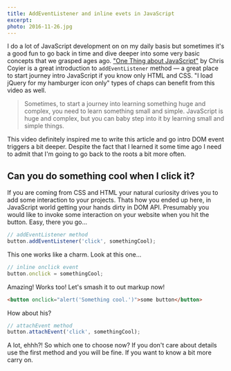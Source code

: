 ```yaml
---
title: AddEventListener and inline evets in JavaScript
excerpt:
photo: 2016-11-26.jpg
---
```


I do a lot of JavaScript development on on my daily basis but sometimes it's a good fun to go back in time and dive deeper into some very basic concepts that we grasped ages ago. ["One Thing about JavaScript"](https://youtu.be/QyDOn9iW8LE) by Chris Coyier is a great introduction to `addEventListener` method — a great place to start journey intro JavaScript if you know only HTML and CSS. "I load jQuery for my hamburger icon only" types of chaps can benefit from this video as well.

> Sometimes, to start a journey into learning something huge and complex, you need to learn something small and simple. JavaScript is huge and complex, but you can baby step into it by learning small and simple things.

This video definitely inspired me to write this article and go intro DOM event triggers a bit deeper. Despite the fact that I learned it some time ago I need to admit that I'm going to go back to the roots a bit more often.

## Can you do something cool when I click it?

If you are coming from CSS and HTML  your natural curiosity drives you to add some interaction to your projects. Thats how you ended up here, in JavaScript world getting your hands dirty in DOM API. Presumably you would like to invoke some interaction on your website when you hit the button. Easy, there you go...

```js
// addEventListener method
button.addEventListener('click', somethingCool);
```

This one works like a charm. Look at this one...

```js
// inline onclick event
button.onclick = somethingCool;
```

Amazing! Works too! Let's smash it to out markup now!

```html
<button onclick="alert('Something cool.')">some button</button>
```

How about his?

```js
// attachEvent method
button.attachEvent('click', somethingCool);
```






A lot, ehhh?! So which one to choose now? If you don't care about details use the first method and you will be fine. If you want to know a bit more carry on.

